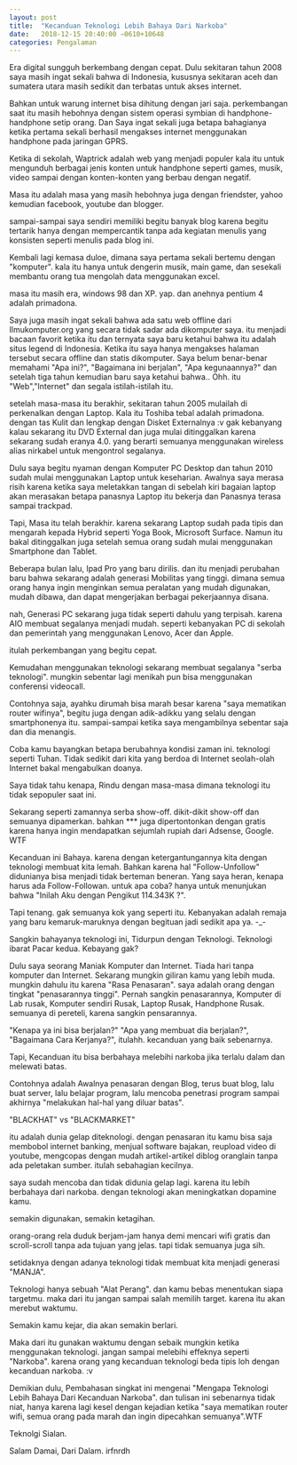 ```yaml
---
layout: post
title:  "Kecanduan Teknologi Lebih Bahaya Dari Narkoba"
date:   2018-12-15 20:40:00 −0610+10648 
categories: Pengalaman
---
```


<p class="intro"><span class="dropcap">E</span>ra digital sungguh berkembang dengan cepat. Dulu sekitaran tahun 2008 saya masih ingat sekali bahwa di Indonesia, kususnya sekitaran aceh dan sumatera utara masih sedikit dan terbatas untuk akses internet.</p>

Bahkan untuk warung internet bisa dihitung dengan jari saja. perkembangan saat itu masih hebohnya dengan sistem operasi symbian di handphone-handphone setip orang. Dan Saya ingat sekali juga betapa bahagianya ketika pertama sekali berhasil mengakses internet menggunakan handphone pada jaringan GPRS. 

Ketika di sekolah, Waptrick adalah web yang menjadi populer kala itu untuk mengunduh berbagai jenis konten untuk handphone seperti games, musik, video sampai dengan konten-konten yang berbau dengan negatif. 

Masa itu adalah masa yang masih hebohnya juga dengan friendster, yahoo kemudian facebook, youtube dan blogger.

sampai-sampai saya sendiri memiliki begitu banyak blog karena begitu tertarik hanya dengan mempercantik tanpa ada kegiatan menulis yang konsisten seperti menulis pada blog ini. 

Kembali lagi kemasa duloe, dimana saya pertama sekali bertemu dengan "komputer". kala itu hanya untuk dengerin musik, main game, dan sesekali membantu orang tua mengolah data menggunakan excel.

masa itu masih era, windows 98 dan XP. yap. dan anehnya pentium 4 adalah primadona.

Saya juga masih ingat sekali bahwa ada satu web offline dari Ilmukomputer.org yang secara tidak sadar ada dikomputer saya. itu menjadi bacaan favorit ketika itu dan ternyata saya baru ketahui bahwa itu adalah situs legend di Indonesia. Ketika itu saya hanya mengakses halaman tersebut secara offline dan statis dikomputer. Saya belum benar-benar memahami "Apa ini?", "Bagaimana ini berjalan", "Apa kegunaannya?"
dan setelah tiga tahun kemudian baru saya ketahui bahwa.. Ohh. itu "Web","Internet" dan segala istilah-istilah itu.

setelah masa-masa itu berakhir, sekitaran tahun 2005 mulailah di perkenalkan dengan Laptop. Kala itu Toshiba tebal adalah primadona. dengan tas Kulit dan lengkap dengan Disket Externalnya :v gak kebanyang kalau sekarang itu DVD External dan juga mulai ditinggalkan karena sekarang sudah eranya 4.0. yang berarti semuanya menggunakan wireless alias nirkabel untuk mengontrol segalanya.

Dulu saya begitu nyaman dengan Komputer PC Desktop dan tahun 2010 sudah mulai menggunakan Laptop untuk keseharian. Awalnya saya merasa risih karena ketika saya meletakkan tangan di sebelah kiri bagaian laptop akan merasakan betapa panasnya Laptop itu bekerja dan Panasnya terasa sampai trackpad. 

Tapi, Masa itu telah berakhir. karena sekarang Laptop sudah pada tipis dan mengarah kepada Hybrid seperti Yoga Book, Microsoft Surface. Namun itu bakal ditinggalkan juga setelah semua orang sudah mulai menggunakan Smartphone dan Tablet.

Beberapa bulan lalu, Ipad Pro yang baru dirilis. dan itu menjadi perubahan baru bahwa sekarang adalah generasi Mobilitas yang tinggi. dimana semua orang hanya ingin menginkan semua peralatan yang mudah digunakan, mudah dibawa, dan dapat mengerjakan berbagai pekerjaannya disana. 

nah, Generasi PC sekarang juga tidak seperti dahulu yang terpisah. karena AIO membuat segalanya menjadi mudah. seperti kebanyakan PC di sekolah dan pemerintah yang menggunakan Lenovo, Acer dan Apple.

itulah perkembangan yang begitu cepat.

Kemudahan menggunakan teknologi sekarang membuat segalanya "serba teknologi". mungkin sebentar lagi menikah pun bisa menggunakan conferensi videocall.

Contohnya saja, ayahku dirumah bisa marah besar karena "saya mematikan router wifinya", begitu juga dengan adik-adikku yang selalu dengan smartphonenya itu. sampai-sampai ketika saya mengambilnya sebentar saja dan dia menangis.

Coba kamu bayangkan betapa berubahnya kondisi zaman ini. teknologi seperti Tuhan. Tidak sedikit dari kita yang berdoa di Internet seolah-olah Internet bakal mengabulkan doanya.

Saya tidak tahu kenapa, Rindu dengan masa-masa dimana teknologi itu tidak sepopuler saat ini. 

Sekarang seperti zamannya serba show-off. dikit-dikit show-off dan semuanya dipamerkan. bahkan *** juga dipertontonkan dengan gratis karena hanya ingin mendapatkan sejumlah rupiah dari Adsense, Google. WTF

Kecanduan ini Bahaya. karena dengan ketergantungannya kita dengan teknologi membuat kita lemah. Bahkan karena hal "Follow-Unfollow" didunianya bisa menjadi tidak berteman beneran. Yang saya heran, kenapa harus ada Follow-Followan. untuk apa coba? hanya untuk menunjukan bahwa "Inilah Aku dengan Pengikut 114.343K ?". 

Tapi tenang. gak semuanya kok yang seperti itu. Kebanyakan adalah remaja yang baru kemaruk-maruknya dengan begituan jadi sedikit apa ya. -_-

Sangkin bahayanya teknologi ini, Tidurpun dengan Teknologi. Teknologi ibarat Pacar kedua. Kebayang gak?

Dulu saya seorang Maniak Komputer dan Internet. Tiada hari tanpa komputer dan Internet. Sekarang mungkin giliran kamu yang lebih muda.
mungkin dahulu itu karena "Rasa Penasaran". saya adalah orang dengan tingkat "penasarannya tinggi". Pernah sangkin penasarannya, Komputer di Lab rusak, Komputer sendiri Rusak, Laptop Rusak, Handphone Rusak. semuanya di pereteli, karena sangkin pensarannya. 

"Kenapa ya ini bisa berjalan?" "Apa yang membuat dia berjalan?", "Bagaimana Cara Kerjanya?", itulahh. kecanduan yang baik sebenarnya.

Tapi, Kecanduan itu bisa berbahaya melebihi narkoba jika terlalu dalam dan melewati batas.

Contohnya adalah Awalnya penasaran dengan Blog, terus buat blog, lalu buat server, lalu belajar program, lalu mencoba penetrasi program sampai akhirnya "melakukan hal-hal yang diluar batas".

"BLACKHAT" vs "BLACKMARKET"

itu adalah dunia gelap diteknologi. dengan penasaran itu kamu bisa saja membobol internet banking, menjual software bajakan, reupload video di youtube, mengcopas dengan mudah artikel-artikel diblog oranglain tanpa ada peletakan sumber. itulah sebahagian kecilnya.

saya sudah mencoba dan tidak didunia gelap lagi. karena itu lebih berbahaya dari narkoba. dengan teknologi akan meningkatkan dopamine kamu.

semakin digunakan, semakin ketagihan.

orang-orang rela duduk berjam-jam hanya demi mencari wifi gratis dan scroll-scroll tanpa ada tujuan yang jelas. tapi tidak semuanya juga sih.

setidaknya dengan adanya teknologi tidak membuat kita menjadi generasi "MANJA".

Teknologi hanya sebuah "Alat Perang". dan kamu bebas menentukan siapa targetmu. maka dari itu jangan sampai salah memilih target. karena itu akan merebut waktumu.

Semakin kamu kejar, dia akan semakin berlari. 

Maka dari itu gunakan waktumu dengan sebaik mungkin ketika menggunakan teknologi. jangan sampai melebihi effeknya seperti "Narkoba". 
karena orang yang kecanduan teknologi beda tipis loh dengan kecanduan narkoba. :v

Demikian dulu, Pembahasan singkat ini mengenai "Mengapa Teknologi Lebih Bahaya Dari Kecanduan Narkoba". dan tulisan ini sebenarnya tidak niat, hanya karena lagi kesel dengan kejadian ketika "saya mematikan router wifi, semua orang pada marah dan ingin dipecahkan semuanya".WTF

Teknolgi Sialan.

Salam Damai, Dari Dalam. irfnrdh
